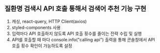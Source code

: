 ## 질환명 검색시 API 호출 통해서 검색어 추천 기능 구현

1. 캐싱, react-query, HTTP Client(axios)
2. styled-components 사용
3. 입력마다 API 호출하지 않도록 API 호출 횟수를 줄이는 전략 수립 및 실행
4. API를 호출할 때 마다 console.info("calling api") 출력을 통해 콘솔창에서 API 호출 횟수 확인이 가능하도록 설정

